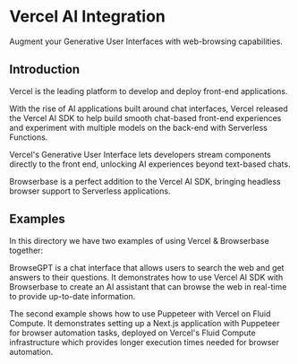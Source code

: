 # Vercel AI Integration

Augment your Generative User Interfaces with web-browsing capabilities.

## Introduction

Vercel is the leading platform to develop and deploy front-end applications.

With the rise of AI applications built around chat interfaces, Vercel released the Vercel AI SDK to help build smooth chat-based front-end experiences and experiment with multiple models on the back-end with Serverless Functions.

Vercel's Generative User Interface lets developers stream components directly to the front end, unlocking AI experiences beyond text-based chats.

Browserbase is a perfect addition to the Vercel AI SDK, bringing headless browser support to Serverless applications.

## Examples

In this directory we have two examples of using Vercel & Browserbase together:

BrowseGPT is a chat interface that allows users to search the web and get answers to their questions. It demonstrates how to use Vercel AI SDK with Browserbase to create an AI assistant that can browse the web in real-time to provide up-to-date information.

The second example shows how to use Puppeteer with Vercel on Fluid Compute. It demonstrates setting up a Next.js application with Puppeteer for browser automation tasks, deployed on Vercel's Fluid Compute infrastructure which provides longer execution times needed for browser automation.
